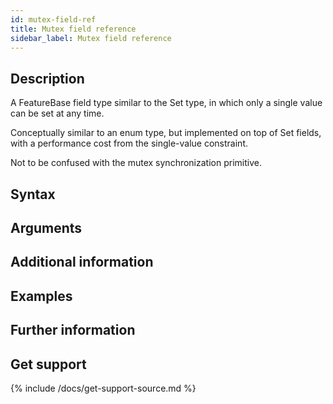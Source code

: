 ```yaml
---
id: mutex-field-ref
title: Mutex field reference
sidebar_label: Mutex field reference
---
```


## Description

A FeatureBase field type similar to the Set type, in which only a single value can be set at any time.

Conceptually similar to an enum type, but implemented on top of Set fields, with a performance cost from the single-value constraint.

Not to be confused with the mutex synchronization primitive.

## Syntax


## Arguments


## Additional information


## Examples


## Further information


## Get support

{% include /docs/get-support-source.md %}
